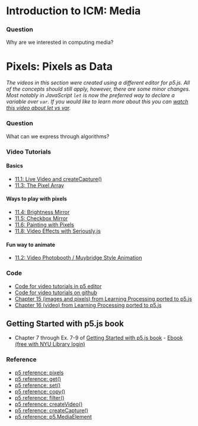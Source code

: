 
# Introduction to ICM: Media

### Question
Why are we interested in computing media?

# Pixels: Pixels as Data

*The videos in this section were created using a different editor for p5.js. All of the concepts should still apply, however, there are some minor changes. Most notably in JavaScript `let` is now the preferred way to declare a variable over `var`. If you would like to learn more about this you can [watch this video about let vs var](https://youtu.be/q8SHaDQdul0).*

### Question
What can we express through algorithms?

### Video Tutorials
#### Basics
* [11.1: Live Video and createCapture()](https://youtu.be/bkGf4fEHKak?list=PLRqwX-V7Uu6aKKsDHZdDvN6oCJ2hRY_Ig)
* [11.3: The Pixel Array](https://youtu.be/nMUMZ5YRxHI?list=PLRqwX-V7Uu6aKKsDHZdDvN6oCJ2hRY_Ig)
#### Ways to play with pixels
* [11.4: Brightness Mirror](https://youtu.be/rNqaw8LT2ZU?list=PLRqwX-V7Uu6aKKsDHZdDvN6oCJ2hRY_Ig)
* [11.5: Checkbox Mirror](https://youtu.be/m1G6WBvrOBE?list=PLRqwX-V7Uu6aKKsDHZdDvN6oCJ2hRY_Ig)
* [11.6: Painting with Pixels](https://youtu.be/0V3uYA1hafk?list=PLRqwX-V7Uu6aKKsDHZdDvN6oCJ2hRY_Ig)
* [11.8: Video Effects with Seriously.js](https://youtu.be/jdKep6jo7b0?list=PLRqwX-V7Uu6aKKsDHZdDvN6oCJ2hRY_Ig)
#### Fun way to animate
* [11.2: Video Photobooth / Muybridge Style Animation](https://youtu.be/oLiaUEKsRws?list=PLRqwX-V7Uu6aKKsDHZdDvN6oCJ2hRY_Ig)

###  Code
* [Code for video tutorials in p5 editor](https://editor.p5js.org/jht1493/collections/XKr_AXpaT)
* [Code for video tutorials on github](https://github.com/CodingTrain/website/tree/master/Tutorials/P5JS/p5.js_video)
* [Chapter 15 (images and pixels) from Learning Processing ported to p5.js](https://github.com/shiffman/LearningProcessing-p5.js/tree/master/chp15_images_pixels)
* [Chapter 16 (video) from Learning Processing ported to p5.js](https://github.com/shiffman/LearningProcessing-p5.js/tree/master/chp16_video)

## Getting Started with p5.js book
*  Chapter 7 through Ex. 7-9 of [Getting Started with p5.js book](http://amzn.to/2ckixCW) - [Ebook (free with NYU Library login)](https://ebookcentral.proquest.com/lib/nyulibrary-ebooks/detail.action?docID=4333728)

### Reference
* [p5 reference: pixels](https://p5js.org/reference/#/p5/pixels)
* [p5 reference: get()](https://p5js.org/reference/#/p5/get)
* [p5 reference: set()](https://p5js.org/reference/#/p5/set)
* [p5 reference: copy()](https://p5js.org/reference/#/p5/copy)
* [p5 reference: filter()](https://p5js.org/reference/#/p5/filter)
* [p5 reference: createVideo()](https://p5js.org/reference/#/p5/createVideo)
* [p5 reference: createCapture()](https://p5js.org/reference/#/p5/createCapture)
* [p5 reference: p5.MediaElement](http://p5js.org/reference/#/p5.MediaElement)

